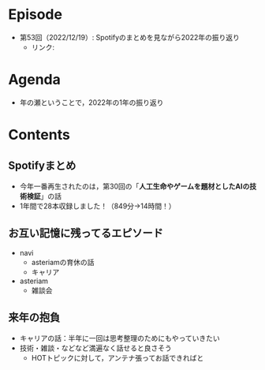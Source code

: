 # Episode
- 第53回（2022/12/19）: Spotifyのまとめを見ながら2022年の振り返り
    - リンク: 

# Agenda
- 年の瀬ということで，2022年の1年の振り返り

# Contents
## Spotifyまとめ
- 今年一番再生されたのは，第30回の「**人工生命やゲームを題材としたAIの技術検証**」の話
- 1年間で28本収録しました！（849分→14時間！）

## お互い記憶に残ってるエピソード
- navi
    - asteriamの育休の話
    - キャリア
- asteriam
    - 雑談会

## 来年の抱負
- キャリアの話：半年に一回は思考整理のためにもやっていきたい
- 技術・雑談・などなど満遍なく話せると良さそう
    - HOTトピックに対して，アンテナ張ってお話できればと